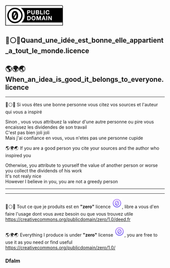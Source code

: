 <img src="images/CC0_button.svg.png" height="64">


<h2>🔵⚪️🔴<b>Quand_une_idée_est_bonne_elle_appartient_a_tout_le_monde</b>.licence</h1>

<h2>🌎🌍🌏<b>When_an_idea_is_good_it_belongs_to_everyone</b></font>.licence</h1>

<hr>
🔵⚪️🔴 Si vous êtes une bonne personne vous citez vos sources et l'auteur qui vous a inspiré

Sinon , vous vous attribuez la valeur d'une autre personne ou pire vous encaissez les dividendes de son travail
<br>C'est pas bien joli joli<br>
Mais j'ai confiance en vous, vous n'etes pas une personne cupide



🌎🌍🌏 If you are a good person you cite your sources and the author who inspired you

Otherwise, you attribute to yourself the value of another person or worse you collect the dividends of his work
<br>It's not realy nice<br>
However I believe in you, you are not a greedy person


---
---

🔵⚪️🔴 Tout ce que je produits est en <b>"zero"</b> licence <img src="images/CC-0-Violet.png" height="32">, libre a vous d'en faire l'usage dont vous avez besoin ou que vous trouvez utile
https://creativecommons.org/publicdomain/zero/1.0/deed.fr

🌎🌍🌏 Everything I produce is under <b>"zero"</b> license <img src="images/CC-0-Violet.png" height="32">, you are free to use it as you need or find useful
https://creativecommons.org/publicdomain/zero/1.0/



### Dfalm

